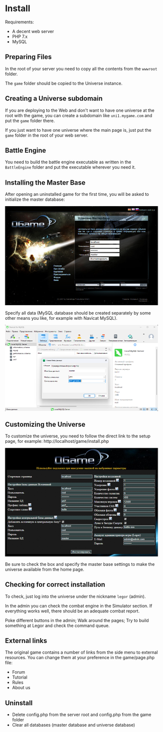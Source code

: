 # Install

Requirements:
- A decent web server
- PHP 7.x
- MySQL

## Preparing Files

In the root of your server you need to copy all the contents from the `wwwroot` folder.

The `game` folder should be copied to the Universe instance.

## Creating a Universe subdomain

If you are deploying to the Web and don't want to have one universe at the root with the game, you can create a subdomain like `uni1.mygame.com` and put the `game` folder there.

If you just want to have one universe where the main page is, just put the `game` folder in the root of your web server.

## Battle Engine

You need to build the battle engine executable as written in the `BattleEngine` folder and put the executable wherever you need it.

## Installing the Master Base

After opening an uninstalled game for the first time, you will be asked to initialize the master database:

![install1.png](/imgstore/install1.png)

Specify all data (MySQL database should be created separately by some other means you like, for example with Navicat MySQL).

![install2.png](/imgstore/install2.png)

## Customizing the Universe

To customize the universe, you need to follow the direct link to the setup page, for example: http://localhost/game/install.php

![install3.png](/imgstore/install3.png)

Be sure to check the box and specify the master base settings to make the universe available from the home page.

## Checking for correct installation

To check, just log into the universe under the nickname `legor` (admin). 

In the admin you can check the combat engine in the Simulator section. If everything works well, there should be an adequate combat report.

Poke different buttons in the admin; Walk around the pages; Try to build something at Legor and check the command queue.

## External links

The original game contains a number of links from the side menu to external resources. You can change them at your preference in the game/page.php file:
- Forum
- Tutorial
- Rules
- About us

## Uninstall

- Delete config.php from the server root and config.php from the game folder
- Clear all databases (master database and universe database)

